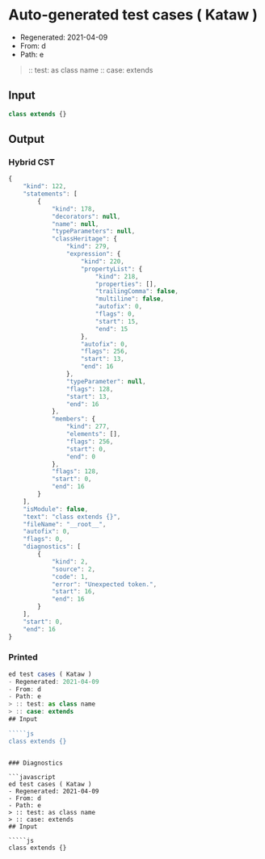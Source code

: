 # Auto-generated test cases ( Kataw )
- Regenerated: 2021-04-09
- From: d
- Path: e
> :: test: as class name
> :: case: extends
## Input

`````js
class extends {}
`````

## Output

### Hybrid CST

```javascript
{
    "kind": 122,
    "statements": [
        {
            "kind": 178,
            "decorators": null,
            "name": null,
            "typeParameters": null,
            "classHeritage": {
                "kind": 279,
                "expression": {
                    "kind": 220,
                    "propertyList": {
                        "kind": 218,
                        "properties": [],
                        "trailingComma": false,
                        "multiline": false,
                        "autofix": 0,
                        "flags": 0,
                        "start": 15,
                        "end": 15
                    },
                    "autofix": 0,
                    "flags": 256,
                    "start": 13,
                    "end": 16
                },
                "typeParameter": null,
                "flags": 128,
                "start": 13,
                "end": 16
            },
            "members": {
                "kind": 277,
                "elements": [],
                "flags": 256,
                "start": 0,
                "end": 0
            },
            "flags": 128,
            "start": 0,
            "end": 16
        }
    ],
    "isModule": false,
    "text": "class extends {}",
    "fileName": "__root__",
    "autofix": 0,
    "flags": 0,
    "diagnostics": [
        {
            "kind": 2,
            "source": 2,
            "code": 1,
            "error": "Unexpected token.",
            "start": 16,
            "end": 16
        }
    ],
    "start": 0,
    "end": 16
}
```

### Printed

```javascript
ed test cases ( Kataw )
- Regenerated: 2021-04-09
- From: d
- Path: e
> :: test: as class name
> :: case: extends
## Input

`````js
class extends {}
`````
```

### Diagnostics

```javascript
ed test cases ( Kataw )
- Regenerated: 2021-04-09
- From: d
- Path: e
> :: test: as class name
> :: case: extends
## Input

`````js
class extends {}
`````
```

